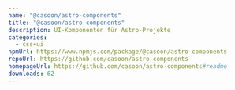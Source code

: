 ```yaml
---
name: "@casoon/astro-components"
title: "@casoon/astro-components"
description: UI-Komponenten für Astro-Projekte
categories:
  - css+ui
npmUrl: https://www.npmjs.com/package/@casoon/astro-components
repoUrl: https://github.com/casoon/astro-components
homepageUrl: https://github.com/casoon/astro-components#readme
downloads: 62
---
```

